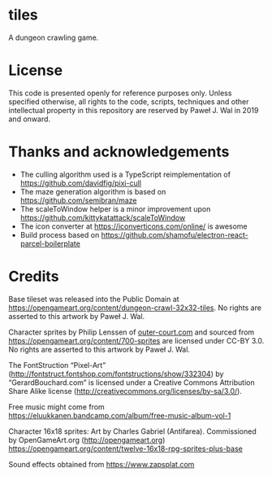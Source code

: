 # tiles

A dungeon crawling game.

# License

This code is presented openly for reference purposes only. Unless specified otherwise, all rights to the code, scripts, techniques and other intellectual property in this repository are reserved by Paweł J. Wal in 2019 and onward.

# Thanks and acknowledgements

* The culling algorithm used is a TypeScript reimplementation of https://github.com/davidfig/pixi-cull
* The maze generation algorithm is based on https://github.com/semibran/maze
* The scaleToWindow helper is a minor improvement upon https://github.com/kittykatattack/scaleToWindow
* The icon converter at https://iconverticons.com/online/ is awesome
* Build process based on https://github.com/shamofu/electron-react-parcel-boilerplate

# Credits

Base tileset was released into the Public Domain at https://opengameart.org/content/dungeon-crawl-32x32-tiles. No rights are asserted to this artwork by Paweł J. Wal.

Character sprites by Philip Lenssen of [outer-court.com](outer-court.com) and sourced from https://opengameart.org/content/700-sprites are licensed under CC-BY 3.0. No rights are asserted to this artwork by Paweł J. Wal.

The FontStruction “Pixel-Art”
(http://fontstruct.fontshop.com/fontstructions/show/332304) by “GerardBouchard.com” is licensed under a Creative Commons Attribution Share Alike license (http://creativecommons.org/licenses/by-sa/3.0/).

Free music might come from https://eluukkanen.bandcamp.com/album/free-music-album-vol-1

Character 16x18 sprites: Art by Charles Gabriel (Antifarea). Commissioned by OpenGameArt.org (http://opengameart.org) https://opengameart.org/content/twelve-16x18-rpg-sprites-plus-base

Sound effects obtained from https://www.zapsplat.com
